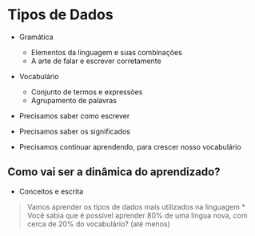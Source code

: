 # Tipos de Dados

* Gramática
	* Elementos da linguagem e suas combinações
	* A arte de falar e escrever corretamente

* Vocabulário
	* Conjunto de termos e expressões
	* Agrupamento de palavras

* Precisamos saber como escrever
* Precisamos saber os significados
* Precisamos continuar aprendendo, para crescer nosso vocabulário

## Como vai ser a dinâmica do aprendizado?

* Conceitos e escrita

> Vamos aprender os tipos de dados mais utilizados na linguagem
	* Você sabia que é possível aprender 80% de uma lingua nova, com cerca de 20% do vocabulário? (até menos)

